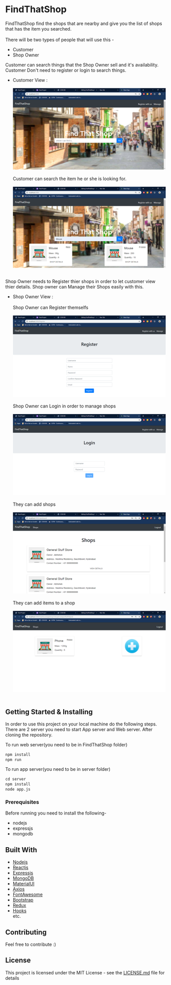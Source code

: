 # FindThatShop

FindThatShop find the shops that are nearby and give you the list of shops that has the item you searched.<br><br>
There will be two types of people that will use this - 
* Customer
* Shop Owner

Customer can search things that the Shop Owner sell and it's availability. Customer Don't need to register or login to search things.

* Customer View :
<br><br>
![HomePage](./public/HomePage.png)
<br><br>
Customer can search the item he or she is looking for.
<br><br>
![Search](./public/Search.png)
<br><br>

Shop Owner needs to Register thier shops in order to let customer view thier details. Shop owner can Manage their Shops easily with this.

* Shop Owner View : <br><br>
Shop Owner can Register themselfs<br><br>
![Register](./public/Register.png)
<br><br>
Shop Owner can Login in order to manage shops
<br><br>
![Login](./public/Login.png)
<br><br>
They can add shops
<br><br>
![Shops](./public/Shops.png)
<br><br>
 They can add items to a shop
<br><br>
![Items](./public/Items.png)
<br><br>

## Getting Started & Installing

In order to use this project on your local machine do the following steps. There are 2 server you need to start App server and Web server.
After cloning the repository.

To run web server(you need to be in FindThatShop folder)
```
npm install
npm run
```

To run app server(you need to be in server folder)
```
cd server
npm install
node app.js
```

### Prerequisites

Before running you need to install the following-
- nodejs
- expressjs
- mongodb

## Built With

* [Nodejs](https://nodejs.org/en/)
* [Reactjs](https://reactjs.org/)
* [Expressjs](https://expressjs.com/)
* [MongoDB](https://www.mongodb.com)
* [MaterialUI](https://material-ui.com)
* [Axios](https://www.npmjs.com/package/axios)
* [FontAwesome](https://fontawesome.com/)
* [Bootstrap](https://getbootstrap.com/)
* [Redux](https://redux.js.org/)
* [Hooks](https://reactjs.org/docs/hooks-intro.html)
<br>etc.

## Contributing

Feel free to contribute :)

## License

This project is licensed under the MIT License - see the [LICENSE.md](LICENSE) file for details
